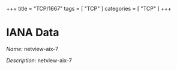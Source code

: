 +++
title = "TCP/1667"
tags = [ "TCP" ]
categories = [ "TCP" ]
+++

# IANA Data

_Name:_ netview-aix-7

_Description:_ netview-aix-7

